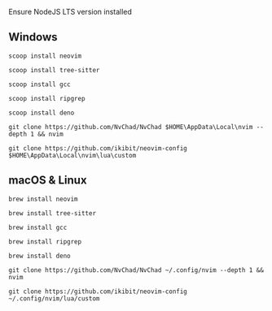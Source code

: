 Ensure NodeJS LTS version installed

## Windows

`scoop install neovim`

`scoop install tree-sitter`

`scoop install gcc`

`scoop install ripgrep`

`scoop install deno`

`git clone https://github.com/NvChad/NvChad $HOME\AppData\Local\nvim --depth 1 && nvim`

`git clone https://github.com/ikibit/neovim-config $HOME\AppData\Local\nvim\lua\custom`

## macOS & Linux

`brew install neovim`

`brew install tree-sitter`

`brew install gcc`

`brew install ripgrep`

`brew install deno`

`git clone https://github.com/NvChad/NvChad ~/.config/nvim --depth 1 && nvim`

`git clone https://github.com/ikibit/neovim-config ~/.config/nvim/lua/custom`
